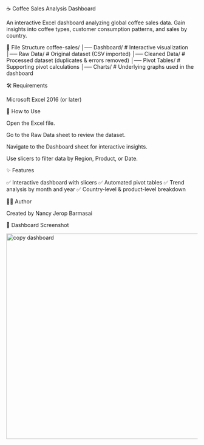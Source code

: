 ☕ Coffee Sales Analysis Dashboard






An interactive Excel dashboard analyzing global coffee sales data.
Gain insights into coffee types, customer consumption patterns, and sales by country.

📂 File Structure
coffee-sales/
│── Dashboard/         # Interactive visualization
│── Raw Data/          # Original dataset (CSV imported)
│── Cleaned Data/      # Processed dataset (duplicates & errors removed)
│── Pivot Tables/      # Supporting pivot calculations
│── Charts/            # Underlying graphs used in the dashboard

🛠 Requirements

Microsoft Excel 2016 (or later)

🚀 How to Use

Open the Excel file.

Go to the Raw Data sheet to review the dataset.

Navigate to the Dashboard sheet for interactive insights.

Use slicers to filter data by Region, Product, or Date.

✨ Features

✅ Interactive dashboard with slicers
✅ Automated pivot tables
✅ Trend analysis by month and year
✅ Country-level & product-level breakdown

👩‍💻 Author

Created by Nancy Jerop Barmasai

📸 Dashboard Screenshot

<img width="1366" height="540" alt="copy dashboard" src="https://github.com/user-attachments/assets/dc473202-75c9-4644-b013-ee4c06476cbb" />



